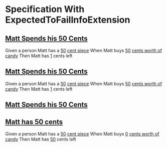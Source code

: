 # Specification With ExpectedToFailInfoExtension


## [Matt Spends his 50 Cents](- "The specification is intentionally wrong... c:status=expectedToFail")
Given a person Matt has a [50](- "#amount") [cent piece](- "amountTotal(#amount)")
When Matt buys [50](- "#bought") [cents worth of candy](- "amountSpent(#bought)")
Then Matt has [1](- "?=calculateRemaining()") cents left


## [Matt Spends his 50 Cents](- "The specification is intentionally ignored... c:status=ignored")
Given a person Matt has a [50](- "#amount") [cent piece](- "amountTotal(#amount)")
When Matt buys [50](- "#bought") [cents worth of candy](- "amountSpent(#bought)")
Then Matt has [1](- "?=calculateRemaining()") cents left


## [Matt Spends his 50 Cents](- "The specification is intentionally unimplemented... c:status=unimplemented")


## [Matt has 50 cents](- )
Given a person Matt has a [50](- "#amount") [cent piece](- "amountTotal(#amount)")
When Matt buys [0](- "#bought") [cents worth of candy](- "amountSpent(#bought)")
Then Matt has [50](- "?=calculateRemaining()") cents left
